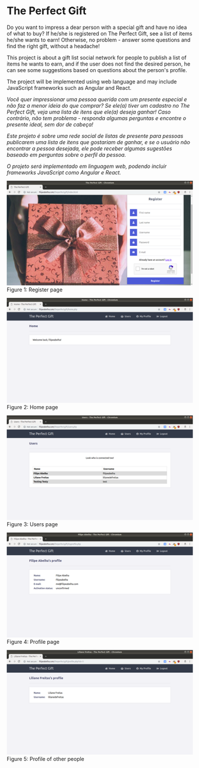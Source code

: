 # The Perfect Gift

Do you want to impress a dear person with a special gift and have no idea of what to buy? If he/she is registered on The Perfect Gift, see a list of items he/she wants to earn! Otherwise, no problem - answer some questions and find the right gift, without a headache!

This project is about a gift list social network for people to publish a list of items he wants to earn, and if the user does not find the desired person, he can see some suggestions based on questions about the person's profile.

The project will be implemented using web language and may include JavaScript frameworks such as Angular and React.

*Você quer impressionar uma pessoa querida com um presente especial e não faz a menor ideia do que comprar? Se ele(a) tiver um cadastro no The Perfect Gift, veja uma lista de itens que ele(a) deseja ganhar! Caso contrário, não tem problema - responda algumas perguntas e encontre o presente ideal, sem dor de cabeça!*

*Este projeto é sobre uma rede social de listas de presente para pessoas publicarem uma lista de itens que gostariam de ganhar, e se o usuário não encontrar a pessoa desejada, ele pode receber algumas sugestões baseado em perguntas sobre o perfil da pessoa.*

*O projeto será implementado em linguagem web, podendo incluir frameworks JavaScript como Angular e React.*

![Figure 1: Register page](img/register.png?raw=true "Register page")
Figure 1: Register page

![Figure 2: Home page](img/home.png "Home page")
Figure 2: Home page

![Figure 3: Users page](img/users.png "Users")
Figure 3: Users page

![Figure 4: Profile page](img/myprofile.png "Profile page")
Figure 4: Profile page

![Figure 5: Profile of other people](img/otherprofile.png "Profile of other people")
Figure 5: Profile of other people
